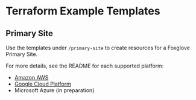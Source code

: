 # Terraform Example Templates

## Primary Site

Use the templates under `/primary-site` to create resources for a Foxglove Primary Site.

For more details, see the README for each supported platform:

* [Amazon AWS](./tree/main/primary-site/aws/README.md)
* [Google Cloud Platform](./tree/main/primary-site/gcp/README.md)
* Microsoft Azure (in preparation)
